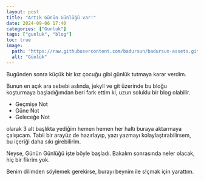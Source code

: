 ```yaml
---
layout: post
title: "Artık Günün Günlüğü var!"
date: 2024-09-06 17:40
categories: ["Gunluk"]
tags: ["gunluk", "blog"]
toc: true
image:
  path: "https://raw.githubusercontent.com/badursun/badursun-assets.github.io/refs/heads/main/img/gunluk-66eea9a9de6e4.webp"
  alt: "Günlük"
---
```


Bugünden sonra küçük bir kız çocuğu gibi günlük tutmaya karar verdim.

Bunun en açık ara sebebi aslında, jekyll ve git üzerinde bu bloğu koşturmaya başladığımdan beri fark ettim ki, uzun soluklu bir blog olabilir.

- Geçmişe Not
- Güne Not
- Geleceğe Not

olarak 3 alt başlıkta yediğim hemen hemen her haltı buraya aktarmaya çalışıcam. Tabii bir arayüz de hazırlayıp, yazı yazmayı kolaylaştırabilirsem, bu içeriği daha sıkı girebilirim.

Neyse, Günün Günlüğü işte böyle başladı. Bakalım sonrasında neler olacak, hiç bir  fikrim yok.

Benim dilimden söylemek gerekirse, burayı beynim ile s!çmak için yarattım.